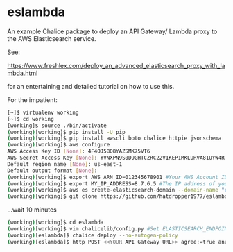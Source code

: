 # eslambda
An example Chalice package to deploy an API Gateway/ Lambda proxy to the AWS Elasticsearch service.

See: 

https://www.freshlex.com/deploy_an_advanced_elasticsearch_proxy_with_lambda.html 

for an entertaining and detailed tutorial on how to use this.

For the impatient:

```bash
[~]$ virtualenv working
[~]$ cd working
[working]$ source ./bin/activate
(working)[working]$ pip install -U pip
(working)[working]$ pip install awscli boto chalice httpie jsonschema
(working)[working]$ aws configure
AWS Access Key ID [None]: 4F4OJ5BO8YAZSMK75VT6
AWS Secret Access Key [None]: YVNXPN9S0D9GHTCZRC22V1KEP1MKLURVA81UYW4R
Default region name [None]: us-east-1
Default output format [None]:
(working)[working]$ export AWS_ARN_ID=012345678901 #Your AWS Account ID
(working)[working]$ export MY_IP_ADDRESS=8.7.6.5 #The IP address of you dev workstation for GUI
(working)[working]$ aws es create-elasticsearch-domain --domain-name "elastic" --elasticsearch-version "6.0" --elasticsearch-cluster-config InstanceType="t2.small.elasticsearch",InstanceCount=1,DedicatedMasterEnabled=false,ZoneAwarenessEnabled=false --ebs-options EBSEnabled=true,VolumeType="gp2",VolumeSize=10 --access-policies "{\"Version\":\"2012-10-17\",\"Statement\":[{\"Effect\":\"Allow\",\"Principal\":{\"AWS\":\"arn:aws:iam::"$AWS_ARN_ID":root\"},\"Action\":\"es:*\",\"Resource\":\"arn:aws:es:us-east-1:"$AWS_ARN_ID":domain/elastic/*\"},{\"Sid\":\"\",\"Effect\":\"Allow\",\"Principal\":{\"AWS\":\"*\"},\"Action\":\"es:*\",\"Resource\":\"arn:aws:es:us-east-1:"$AWS_ARN_ID":domain/elastic/*\",\"Condition\":{\"IpAddress\":{\"aws:SourceIp\":[\""$MY_IP_ADDRESS"\"]}}}]}"
(working)[working]$ git clone https://github.com/hatdropper1977/eslambda.git
```
...wait 10 minutes
```bash
(working)[working]$ cd eslambda
(working)[working]$ vim chalicelib/config.py #Set ELASTICSEARCH_ENDPOINT to your new AWS Elasticsearch endpoint
(working)[eslambda]$ chalice deploy --no-autogen-policy
(working)[eslambda]$ http POST <<YOUR API Gateway URL>> agree:=true anumber:=1 textblob='abc sdf' ipaddr='192.168.10.10'
```
